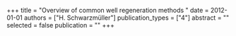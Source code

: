 +++
title = "Overview of common well regeneration methods "
date = 2012-01-01
authors = ["H. Schwarzmüller"]
publication_types = ["4"]
abstract = ""
selected = false
publication = ""
+++

